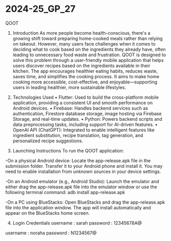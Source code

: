 # 2024-25_GP_27
QOOT
1. Introduction
As more people become health-conscious, there's a growing shift toward preparing home-cooked meals rather than relying on takeout. However, many users face challenges when it comes to deciding what to cook based on the ingredients they already have, often leading to unnecessary food waste and frustration.
QOOT is designed to solve this problem through a user-friendly mobile application that helps users discover recipes based on the ingredients available in their kitchen. The app encourages healthier eating habits, reduces waste, saves time, and simplifies the cooking process. It aims to make home cooking more accessible, cost-effective, and enjoyable—supporting users in leading healthier, more sustainable lifestyles.

2.	Technologies Used
•	Flutter: Used to build the cross-platform mobile application, providing a consistent UI and smooth performance on Android devices.
•	Firebase: Handles backend services such as authentication, Firestore database storage, image hosting via Firebase Storage, and real-time updates.
•	Python: Powers backend scripts and data preprocessing tasks, including support for AI-driven features.
•	OpenAI API (ChatGPT): Integrated to enable intelligent features like ingredient substitution, recipe translation, tag generation, and personalized recipe suggestions.


3. Launching Instructions
To run the QOOT application:

-On a physical Android device:
Locate the app-release.apk file in the submission folder. Transfer it to your Android phone and install it. You may need to enable installation from unknown sources in your device settings.

-On an Android emulator (e.g., Android Studio):
Launch the emulator and either drag the app-release.apk file into the emulator window or use the following terminal command: 
adb install app-release.apk

-On a PC using BlueStacks:
Open BlueStacks and drag the app-release.apk file into the application window. The app will install automatically and appear on the BlueStacks home screen.

4.	Login Credentials
username : sarah
password : 12345678A@

username : noraha
password : N1234567@

